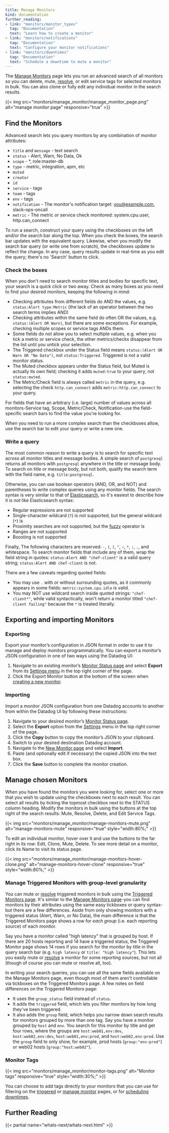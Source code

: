 ```yaml
---
title: Manage Monitors
kind: documentation
further_reading:
- link: "monitors/monitor_types"
  tag: "Documentation"
  text: "Learn how to create a monitor"
- link: "monitors/notifications"
  tag: "Documentation"
  text: "Configure your monitor notifications"
- link: "monitors/downtimes"
  tag: "Documentation"
  text: "Schedule a downtime to mute a monitor"
---
```


The [Manage Monitors][1] page lets you run an advanced search of all monitors so you can delete, mute, [resolve][2], or edit service tags for selected monitors in bulk. You can also clone or fully edit any individual monitor in the search results.

{{< img src="monitors/manage_monitor/manage_monitor_page.png" alt="manage monitor page" responsive="true" >}}

## Find the Monitors

Advanced search lets you query monitors by any combination of monitor attributes:

* `title` and `message` - text search
* `status` - Alert, Warn, No Data, Ok
* `scope` - *, role:master-db
* `type` - metric, integration, apm, etc
* `muted`
* `creator`
* `id`
* `service` - tags
* `team` - tags
* `env` - tags
* `notification` - The monitor's notification target: you@example.com, slack-ops-oncall
* `metric` - The metric _or_ service check monitored: system.cpu.user, http.can_connect

To run a search, construct your query using the checkboxes on the left and/or the search bar along the top. When you check the boxes, the search bar updates with the equivalent query. Likewise, when you modify the search bar query (or write one from scratch), the checkboxes update to reflect the change. In any case, query results update in real-time as you edit the query; there's no 'Search' button to click.

### Check the boxes

When you don't need to search monitor titles and bodies for specific text, your search is a quick click or two away. Check as many boxes as you need to find your desired monitors, keeping the following in mind:

* Checking attributes from different fields do AND the values, e.g. `status:Alert type:Metric` (the lack of an operator between the two search terms implies AND)
* Checking attributes within the same field do often OR the values, e.g. `status:(Alert OR Warn)`, but there are some exceptions. For example, checking multiple scopes or service tags ANDs them.
* Some fields do not allow you to select multiple values, e.g. when you tick a metric or service check, the other metrics/checks disappear from the list until you untick your selection.
* The Triggered checkbox under the Status field means `status:(Alert OR Warn OR "No Data")`, not `status:Triggered`. Triggered is not a valid monitor status.
* The Muted checkbox appears under the Status field, but Muted is actually its own field; checking it adds `muted:true` to your query, not `status:muted`.
* The Metric/Check field is always called `metric` in the query, e.g. selecting the check `http.can_connect` adds `metric:http.can_connect` to your query.

For fields that have an arbitrary (i.e. large) number of values across all monitors-Service tag, Scope, Metric/Check, Notification-use the field-specific search bars to find the value you're looking for.

When you need to run a more complex search than the checkboxes allow, use the search bar to edit your query or write a new one.

### Write a query

The most common reason to write a query is to search for specific text across all monitor titles and message bodies. A simple search of `postgresql` returns all monitors with `postgresql` anywhere in the title or message body. To search on title or message body, but not both, qualify the search term with the field name, e.g. `title:postgresql`.

Otherwise, you can use boolean operators (AND, OR, and NOT) and parentheses to write complex queries using any monitor fields. The search syntax is very similar to that of [Elasticsearch][3], so it's easiest to describe how it is *not* like Elasticsearch syntax:

* Regular expressions are not supported
* Single-character wildcard (`?`) is not supported, but the general wildcard (`*`) is
* Proximity searches are not supported, but the [fuzzy][4] operator is
* Ranges are not supported
* Boosting is not supported

Finally, The following characters are reserved: `-`, `(`, `)`, `"`, `~`, `*`, `:`, `.`, and whitespace. To search monitor fields that include any of them, wrap the field string in quotes: `status:Alert AND "chef-client"` is a valid query string; `status:Alert AND chef-client` is not.

There are a few caveats regarding quoted fields:

* You may use `.` with or without surrounding quotes, as it commonly appears in some fields: `metric:system.cpu.idle` is valid.
* You may NOT use wildcard search inside quoted strings: `"chef-client*"`, while valid syntactically, won't return a monitor titled `"chef-client failing"` because the `*` is treated literally.

## Exporting and importing Monitors

### Exporting

Export your monitor’s configuration in JSON format in order to use it to manage and deploy monitors programmatically. You can export a monitor’s JSON configuration in one of two ways using the Datadog UI:

1. Navigate to an existing monitor’s [Monitor Status page][5] and select **Export** from its [Settings menu][6] in the top right corner of the page.
2. Click the Export Monitor button at the bottom of the screen when [creating a new monitor][7].

### Importing

Import a monitor JSON configuration from one Datadog accounts to another from within the Datadog UI by following these instructions:

1. Navigate to your desired monitor’s [Monitor Status page][5].
2. Select the **Export** option from the [Settings][6] menu in the top right corner of the page..
3. Click the **Copy** button to copy the monitor’s JSON to your clipboard.
4. Switch to your desired destination Datadog account.
5. Navigate to the [New Monitor page][8] and select **Import**.
5. Paste (and optionally edit if necessary) the copied JSON into the text box.
6. Click the **Save** button to complete the monitor creation.

## Manage chosen Monitors

When you have found the monitors you were looking for, select one or more that you wish to update using the checkboxes next to each result. You can select all results by ticking the topmost checkbox next to the STATUS column heading. Modify the monitors in bulk using the buttons at the top right of the search results: Mute, Resolve, Delete, and Edit Service Tags.

{{< img src="monitors/manage_monitor/manage-monitors-mute.png" alt="manage-monitors-mute" responsive="true" style="width:80%;" >}}

To edit an individual monitor, hover over it and use the buttons to the far right in its row: Edit, Clone, Mute, Delete. To see more detail on a monitor, click its Name to visit its status page.

{{< img src="monitors/manage_monitor/manage-monitors-hover-clone.png" alt="manage-monitors-hover-clone" responsive="true" style="width:80%;" >}}

### Manage Triggered Monitors with group-level granularity

You can mute or [resolve][2] triggered monitors in bulk using the [Triggered Monitors page][9]. It's similar to the [Manage Monitors page](#managing-monitors)-you can find monitors by their attributes using the same easy tickboxes or query syntax-but there are a few differences. Aside from only showing monitors with a triggered status (Alert, Warn, or No Data), the main difference is that the Triggered Monitors page shows a row for _each group_ (i.e. each reporting source) of each monitor.

Say you have a monitor called "high latency" that is grouped by host. If there are 20 hosts reporting and 14 have a triggered status, the Triggered Monitor page shows 14 rows if you search for the monitor by title in the query search bar (e.g. `high latency` or `title:
"high latency"`). This lets you easily mute or [resolve][2] a monitor for some reporting sources, but not all (though of course you can mute or resolve all, too).

In writing your search queries, you can use all the same fields available on the Manage Monitors page, even though most of them aren't controllable via tickboxes on the Triggered Monitors page. A few notes on field differences on the Triggered Monitors page:

* It uses the `group_status` field instead of `status`.
* It adds the `triggered` field, which lets you filter monitors by how long they've been triggered.
* It also adds the `group` field, which helps you narrow down search results for monitors grouped by more than one tag. Say you have a monitor grouped by `host` and `env`. You search for this monitor by title and get four rows, where the groups are `host:web01,env:dev`, `host:web02,env:dev`, `host:web01,env:prod`, and `host:web02,env:prod`. Use the `group` field to only show, for example, prod hosts (`group:"env:prod"`) or web02 hosts (`group:"host:web02"`).

### Monitor Tags

{{< img src="monitors/manage_monitor/monitor-tags.png" alt="Monitor tags" responsive="true" style="width:30%;" >}}

You can choose to add tags directly to your monitors that you can use for filtering on the [triggered][9] or [manage monitor][1] pages, or for [scheduling downtimes][10].

## Further Reading

{{< partial name="whats-next/whats-next.html" >}}

[1]: https://app.datadoghq.com/monitors/manage
[2]: /monitors/#manually-resolve-your-monitor
[3]: https://www.elastic.co/guide/en/elasticsearch/reference/2.4/query-dsl-query-string-query.html#query-string-syntax
[4]: https://www.elastic.co/guide/en/elasticsearch/reference/2.4/query-dsl-query-string-query.html#_fuzziness
[5]: /monitors/monitor_status
[6]: /monitors/monitor_status/#settings
[7]: /monitors/monitor_types
[8]: https://app.datadoghq.com/monitors#/create
[9]: https://app.datadoghq.com/monitors/triggered
[10]: /monitors/downtimes
